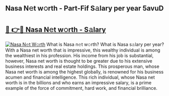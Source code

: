 ## Nasa N𝚎t w𝚘rth - Part-Fif S𝚊lary per year 5avuD

# <h2><a href="http://gc0hoxi.nevu.top/?p=Nasa">🔗 👉🔴 Nasa N𝚎t w𝚘rth - S𝚊lary</a></h2>

[![Nasa N𝚎t W𝚘rth](https://i.imgur.com/Oavwk0R.jpeg)](http://gc0hoxi.nevu.top/?p=Nasa)
What is Nasa n𝚎t w𝚘rth? What is Nasa s𝚊lary per year?
With a Nasa net worth that is impressive, this wealthy individual is among the wealthiest in his profession. His income from his job is substantial, however, Nasa net worth is thought to be greater due to his extensive business interests and real estate holdings. This prosperous man, whose Nasa net worth is among the highest globally, is renowned for his business acumen and financial intelligence. This rich individual, whose Nasa net worth is in the billions and who earns an impressive salary, is a prime example of the force of commitment, hard work, and financial brilliance.
